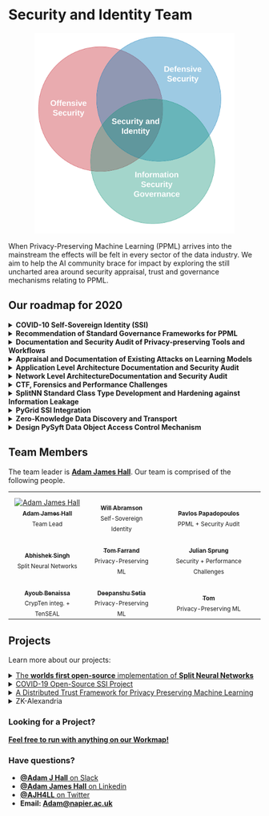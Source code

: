 # Security and Identity Team

<p align="center">
<img src="images/venn.png" alt="Security and Identity" width="400"/>
</p>



When Privacy-Preserving Machine Learning (PPML) arrives into the mainstream the effects will be felt in every sector of the data industry. We aim to help the AI community brace for impact by exploring the still uncharted area around security appraisal, trust and governance mechanisms relating to PPML.

## Our roadmap for 2020

<details><summary><b>COVID-10 Self-Sovereign Identity (SSI)</b></summary>
<p>
We aim to create free education and tools aimed at onboarding COVID app developers into working with self-sovereign identity (SSI) principles:

- We are working with the writing team to create free education around SSI.
- We are working on a branch of Opus, which will extend Opus with full SSI credential creation, issuance, verification and revocation functionality. This will ultimately allow Opus to provide SSO services upon the receipt of valid proofs from a user relating to that particular identity; no further information is required.
- We are working with the Sovrin foundation as a greater community on establishing credential and governance standards for dealing with the swathes of data surrounding COVID. We are building standard tooling for working with the established data types.
</p>
</details>

<details><summary><b>Recommendation of Standard Governance Frameworks for PPML</b></summary><p>
Governance models are important because they bridge the gap between what is possible and what is legislatively justifiable. Businesses need to know why PPML is important, why it's going to save them resources in data security management and, most importantly, how they can justify it to their auditor. To this end we are working on recommendations and documenation around the following:<br><br>

- Recommendation of incident response standard guidelines concerning PPML security incidents<br>
- Exploring appropriate design ethics for privacy-preserving systems<br>
- Exploring PPML feasability with respect to existing legislative requirements (GDPR, HIPAA)<br>
- PPML Risk Management Exploration and Documentation<br>
- Integration and assimilation with existing InfoSec Standards (ISO 27000, NIST)<br>
- Recommendation of Standard PPML Security<br>
</p>
</details>

<details><summary><b>Documentation and Security Audit of Privacy-preserving Tools and Workflows</b></summary><p>

There are existing tools and workflows in PySyft which have never been used in industry. It's our obligation before recommending the use of these tools to first explore them with a sceptical eye. Under this objective, we develop documentation surrounding tools including their known applications, privacy and security constraints and resource constraints. We are exploring tools under the following taxonomical branches:

- PPML Differential Privacy Mechanisms <br>
- PPML Cryptographic mechanisms <br>
- PPML through Distribution of Information Assets
- Distributed Identity and Trust Mechanisms for PPML
</p>

</details>

<details><summary><b>Appraisal and Documentation of Existing Attacks on Learning Models</b></summary>
<p>

Privacy-preserving techniques distribute computation in order to ensure that data remains in the control of the owner while learning takes place. However, architectures distributed amongst multiple agents introduce an entirely new set of security and trust complications. These include data poisoning and model theft.

We work on documenting and creating free education materials for attacks on AI applications. We do this with the intention of raising awareness amongst the community who are implementing applications, In turn this should encourage best practices.
<p>
</details>


<details><summary><b>Application Level Architecture Documentation and Security Audit</b></summary>

We will be working with the Syft team, Web and Mobile team and the PyGrid team to create architecture documentation and monitor dependencies for vulnerabilities and apply recommended information governance systems.  
</details>

<details><summary><b>Network Level ArchitectureDocumentation and Security Audit </b></summary>

We perform security audit on live hosts running Grid services as well as demonstrate leakage network captures on post-mortem data. We use these experiments to monitor for leakage in the OM stack and provide ammunition for forensics or CTF challenges.

</details>

<details><summary><b>CTF, Forensics and Performance Challenges</b></summary>

We aim to organise events around breaking and improving upon our tools. These fall under the following categories:

- Live CTF network-based Attacks
- Forensics Challenges
- Bug-bounties
- Performance Optimisation Challenges
</details>

<details><summary><b>SplitNN Standard Class Type Development and Hardening against Information Leakage</b></summary>

Traditionally, PySyft has been used to facilitate federated learning. However, we can also leverage the tools included in this framework to implement distributed neural networks. These allow for researchers to process data held remotely and compute predictions in a radically decentralised way. First introduced by MIT in December 2018, SplitNNs represent a brand new architectural mechanic for privacy-preserving ML researchers to play with. We have implemented the first fully open-source version of Split Neural Networks.

While SplitNNs are an interesting architectural development, they are far from being a secure distributed learning method. The issues here are documented in <b><a href="documentation/tools/DoIA/SplitNN/VulnA.pdf">vulnerability A </a></b> and <b><a href="documentation/tools/DoIA/SplitNN/VulnB.pdf"> vulnerability B</a></b>. We are currently working on methods to counter these vulnerabilities.

</details>

<details><summary><b>PyGrid SSI Integration</b></summary>

We aim to use Hyperledger Aries as a mechanism to facilitate trust in PyGrid. More details to come.

</details>

<details><summary><b>Zero-Knowledge Data Discovery and Transport</b></summary>

##### <u>Get in touch if you'd like to know more about this project!</u>

<img src="images/200.gif" alt="ZK-Alexandria" width="300"/>

</details>

<details><summary><b>Design PySyft Data Object Access Control Mechanism</b></summary>
We will be working with the PySyft team to desing an implement an object access management system.  
</details>





## Team Members

The team leader is [**Adam James Hall**](https://github.com/H4LL). Our team is comprised of the following people.

<table>
  <tr>
    <td align="center">
      <a href="https://github.com/H4LL">
        <img src="https://avatars1.githubusercontent.com/u/46713492?s=240" width="170px;" alt="Adam James Hall">
        <br /><sub><b>Adam James Hall</b></sub></a><br />
        <sub>Team Lead</sub>
      </a>
    </td>
    <td align="center">
      <a href="https://github.com/H4LL">
        <img src="https://avatars1.githubusercontent.com/u/18055112?s=460&u=8542a349dfdd82110c7c66f8168f6236337b646a&v=4" width="170px;" alt="">
        <br /><sub><b>Will Abramson</b></sub></a><br />
        <sub>Self-Sovereign Identity</sub>
      </a>
    </td>
    <td align="center">
      <a href="https://github.com/pavlos-p">
        <img src="https://avatars0.githubusercontent.com/u/44439128?s=460&u=eb02441a2d6cfd14d47d7afb13847a60c6e531ba&v=4" width="170px;" alt="">
        <br /><sub><b>Pavlos Papadopoulos</b></sub></a><br />
        <sub>PPML + Security Audit</sub>
      </a>
    </td>
  </tr>
  <tr>
    <td align="center">
      <a href="https://github.com/tremblerz">
        <img src="https://avatars3.githubusercontent.com/u/10557215?s=460&u=c7601df5ccc1ded707d8d05aa161c1a9fb39c604&v=4" width="170px;" alt="">
        <br /><sub><b>Abhishek Singh</b></sub></a><br />
        <sub>Split Neural Networks</sub>
      </a>
    </td>
    <td align="center">
      <a href="https://github.com/FarrandTom">
        <img src="https://avatars3.githubusercontent.com/u/33008723?s=460&u=96c52f512622acdb4ab4b7396e348c45bdcbfe28&v=4" width="170px;" alt="">
        <br /><sub><b>Tom Farrand</b></sub></a><br />
        <sub>Privacy-Preserving ML</sub>
      </a>
    </td>
    <td align="center">
      <a href="https://github.com/JulianSprung">
        <img src="https://avatars3.githubusercontent.com/u/36044639?s=460&u=e2cfedf5c7282096990b214d8f021d5f56145245&v=4" width="170px;" alt="">
        <br /><sub><b>Julian Sprung</b></sub></a><br />
        <sub>Security + Performance Challenges</sub>
      </a>
    </td>
  </tr>
  <tr>
  <td align="center">
    <a href="https://github.com/youben11">
      <img src="https://avatars0.githubusercontent.com/u/21220087?s=240" width="170px;" alt="">
      <br /><sub><b>Ayoub Benaissa</b></sub></a><br />
      <sub>CrypTen integ. + TenSEAL</sub>
    </a>
  </td>
    <td align="center">
      <a href="https://github.com/setiadeepanshu">
        <img src="https://avatars3.githubusercontent.com/u/13046972?s=460&u=ae6b5b6b64a1baead6a6490c0b605290062a857e&v=4" width="170px;" alt="">
        <br /><sub><b>Deepanshu Setia</b></sub></a><br />
        <sub>Privacy-Preserving ML</sub>
      </a>
    </td>
    <td align="center">
      <a href="https://github.com/ttitcombe">
        <img src="https://avatars0.githubusercontent.com/u/32938439?s=460&u=0087d99ceab10ba55b055a8ce3f722dac6829b24&v=4" width="170px;" alt="">
        <br /><sub><b>Tom</b></sub></a><br />
        <sub>Privacy-Preserving ML</sub>
      </a>
    </td>
  </tr>
</table>

## Projects

Learn more about our projects:

<details><summary><a href="https://github.com/OpenMined/PySyft/tree/master/examples/tutorials/advanced/split_neural_network">The <b>worlds first open-source</b> implementation of <b>Split Neural Networks</b> </a></summary>
</details>
<details><summary><a href="./projects/COVID-SSI/COVID-SSI.md">COVID-19 Open-Source SSI Project</a></summary>
</details>
<details><summary><a href="https://github.com/OpenMined/aries-fl">A Distributed Trust Framework for Privacy Preserving Machine Learning</a></summary>
</details>
<details><summary>ZK-Alexandria</summary>
<p>
More coming soon...
</p>
</details>


<!-- ## Weekly Meetings

We have weekly meetings that are currently private, [but we take detailed notes for each meeting](./meetings). Here you can will find our weekly status updates: where each member of our team has recorded what they worked on the previous week and what they plan to work on in the upcoming week. -->

<!-- ## Contact

### Want to join?

If you're already a contributor to PySyft, and if you're interested to to work on crypto related use cases, you should definitely join us!

*[Apply to the crypto team!](https://docs.google.com/forms/d/1T6MJ21V1lb7aEr4ilZOTYQXzxXP6KbpLumZVmTZMSuY/edit)* -->

### Looking for a Project?

<b><a href="workmap.pdf"> Feel free to run with anything on our Workmap!</a></b>

### Have questions?
- [**@Adam J Hall** on Slack](https://app.slack.com/client/T6963A864/C69RB18LA/user_profile/UFQ4YUPMJ)
- [**@Adam James Hall** on Linkedin](https://www.linkedin.com/in/adam-james-hall-1b0229113/)
- [**@AJH4LL** on Twitter](https://twitter.com/AJH4LL)
- <b>Email: Adam@napier.ac.uk </b>
